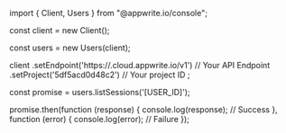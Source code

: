 import { Client, Users } from "@appwrite.io/console";

const client = new Client();

const users = new Users(client);

client
    .setEndpoint('https://<REGION>.cloud.appwrite.io/v1') // Your API Endpoint
    .setProject('5df5acd0d48c2') // Your project ID
;

const promise = users.listSessions('[USER_ID]');

promise.then(function (response) {
    console.log(response); // Success
}, function (error) {
    console.log(error); // Failure
});